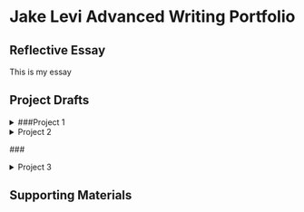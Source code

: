 # Jake Levi Advanced Writing Portfolio
## Reflective Essay
This is my essay
## Project Drafts

<details><summary>###Project 1</summary>
<p>
This is project 1....
</p>
</details>

<details>###<summary>Project 2</summary>
<p>
This is project 2....
</p>
</details>

###<details><summary>Project 3</summary>
<p>
This is project 2....
</p>
</details>

## Supporting Materials
